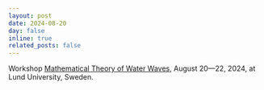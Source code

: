 ```yaml
---
layout: post
date: 2024-08-20
day: false
inline: true
related_posts: false
---
```


Workshop <a href="http://theoryofwaterwaves.org/">Mathematical Theory of Water Waves</a>, August 20&mdash;22, 2024, at Lund University, Sweden.
